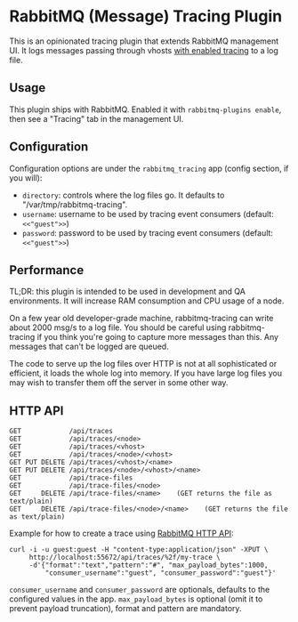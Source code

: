 # RabbitMQ (Message) Tracing Plugin

This is an opinionated tracing plugin that extends RabbitMQ management UI.
It logs messages passing through vhosts [with enabled tracing](http://www.rabbitmq.com/firehose.html) to a log
file.

## Usage

This plugin ships with RabbitMQ. Enabled it with `rabbitmq-plugins enable`,
then see a "Tracing" tab in the management UI.


## Configuration

Configuration options are under the `rabbitmq_tracing` app (config section,
if you will):

 * `directory`: controls where the log files go. It defaults to "/var/tmp/rabbitmq-tracing".
 * `username`: username to be used by tracing event consumers (default: `<<"guest">>`)
 * `password`: password to be used by tracing event consumers (default: `<<"guest">>`)

## Performance

TL;DR: this plugin is intended to be used in development and QA environments.
It will increase RAM consumption and CPU usage of a node.

On a few year old developer-grade machine, rabbitmq-tracing can write
about 2000 msg/s to a log file. You should be careful using
rabbitmq-tracing if you think you're going to capture more messages
than this. Any messages that can't be logged are queued.

The code to serve up the log files over HTTP is not at all
sophisticated or efficient, it loads the whole log into memory. If you
have large log files you may wish to transfer them off the server in
some other way.

## HTTP API

```
GET            /api/traces
GET            /api/traces/<node>
GET            /api/traces/<vhost>
GET            /api/traces/<node>/<vhost>
GET PUT DELETE /api/traces/<vhost>/<name>
GET PUT DELETE /api/traces/<node>/<vhost>/<name>
GET            /api/trace-files
GET            /api/trace-files/<node>
GET     DELETE /api/trace-files/<name>    (GET returns the file as text/plain)
GET     DELETE /api/trace-files/<node>/<name>    (GET returns the file as text/plain)
```

Example for how to create a trace using [RabbitMQ HTTP API](http://www.rabbitmq.com/management.html):

```
curl -i -u guest:guest -H "content-type:application/json" -XPUT \
     http://localhost:55672/api/traces/%2f/my-trace \
     -d'{"format":"text","pattern":"#", "max_payload_bytes":1000,
         "consumer_username":"guest", "consumer_password":"guest"}'
```

`consumer_username` and `consumer_password` are optionals, defaults to the configured values in the app.
`max_payload_bytes` is optional (omit it to prevent payload truncation),
format and pattern are mandatory.
